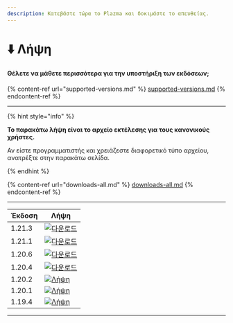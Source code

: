 ```yaml
---
description: Κατεβάστε τώρα το Plazma και δοκιμάστε το απευθείας.
---
```


# ⬇️ Λήψη

#### Θέλετε να μάθετε περισσότερα για την υποστήριξη των εκδόσεων;

{% content-ref url="supported-versions.md" %}
[supported-versions.md](supported-versions.md)
{% endcontent-ref %}

***

{% hint style="info" %}

**Το παρακάτω λήψη είναι το αρχείο εκτέλεσης για τους κανονικούς χρήστες.**

Αν είστε προγραμματιστής και χρειάζεστε διαφορετικό τύπο αρχείου, ανατρέξτε στην παρακάτω σελίδα.

{% endhint %}

{% content-ref url="downloads-all.md" %}
[downloads-all.md](downloads-all.md)
{% endcontent-ref %}

***

<table data-view="cards">
    <thead>
        <tr>
            <th>Έκδοση</th>
            <th>Λήψη</th>
        </tr>
    </thead>
    <tbody>
        <tr>
            <td>1.21.3</td>
            <td><a href="https://dl.plazmamc.org/1.21.3/">
                <img src="https://badge.plazmamc.org/1/다운로드" alt="다운로드">
            </a></td>
        </tr>
        <tr>
            <td>1.21.1</td>
            <td><a href="https://dl.plazmamc.org/1.21.1/">
                <img src="https://badge.plazmamc.org/6/다운로드" alt="다운로드">
            </a></td>
        </tr>
        <tr>
            <td>1.20.6</td>
            <td><a href="https://dl.plazmamc.org/1.20.6/">
                <img src="https://badge.plazmamc.org/2/다운로드" alt="다운로드">
            </a></td>
        </tr>
        <tr>
            <td>1.20.4</td>
            <td><a href="https://dl.plazmamc.org/1.20.4/1">
                <img src="https://badge.plazmamc.org/6/다운로드" alt="다운로드">
            </a></td>
        </tr>
        <tr>
            <td>1.20.2</td>
            <td><a href="https://dl.plazmamc.org/1.20.2/1">
                <img src="https://badge.plazmamc.org/4/Λήψη" alt="Λήψη">
            </a></td>
        </tr>
        <tr>
            <td>1.20.1</td>
            <td><a href="https://dl.plazmamc.org/1.20.1/1">
 <img src="https://badge.plazmamc.org/4/Λήψη" alt="Λήψη">
 </a></td>
        </tr>
        <tr>
            <td>1.19.4</td>
            <td><a href="https://dl.plazmamc.org/1.19.4/1">
 <img src="https://badge.plazmamc.org/4/Λήψη" alt="Λήψη">
 </a></td>
        </tr>
    </tbody>
</table>

***
